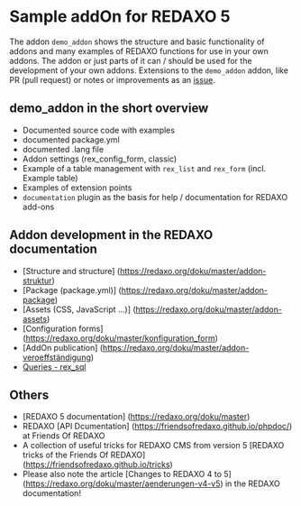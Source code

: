 # Sample addOn for REDAXO 5

The addon `demo_addon` shows the structure and basic functionality of addons and many examples of REDAXO functions for use in your own addons. The addon or just parts of it can / should be used for the development of your own addons.
Extensions to the `demo_addon` addon, like PR (pull request) or notes or improvements as an [issue](https://github.com/FriendsOfREDAXO/demo_addon/issues).

## demo_addon in the short overview

* Documented source code with examples
* documented package.yml
* documented .lang file
* Addon settings (rex_config_form, classic)
* Example of a table management with `rex_list` and `rex_form` (incl. Example table)
* Examples of extension points
* `documentation` plugin as the basis for help / documentation for REDAXO add-ons

## Addon development in the REDAXO documentation

* [Structure and structure] (https://redaxo.org/doku/master/addon-struktur)
* [Package (package.yml)] (https://redaxo.org/doku/master/addon-package)
* [Assets (CSS, JavaScript ...)] (https://redaxo.org/doku/master/addon-assets)
* [Configuration forms] (https://redaxo.org/doku/master/konfiguration_form)
* [AddOn publication] (https://redaxo.org/doku/master/addon-veroeffständigung)
* [Queries - rex_sql](https://www.redaxo.org/doku/master/datenbank-queries)

## Others

* [REDAXO 5 documentation] (https://redaxo.org/doku/master)
* REDAXO [API Dcumentation] (https://friendsofredaxo.github.io/phpdoc/) at Friends Of REDAXO
* A collection of useful tricks for REDAXO CMS from version 5 [REDAXO tricks of the Friends Of REDAXO] (https://friendsofredaxo.github.io/tricks)
* Please also note the article [Changes to REDAXO 4 to 5] (https://redaxo.org/doku/master/aenderungen-v4-v5) in the REDAXO documentation!
